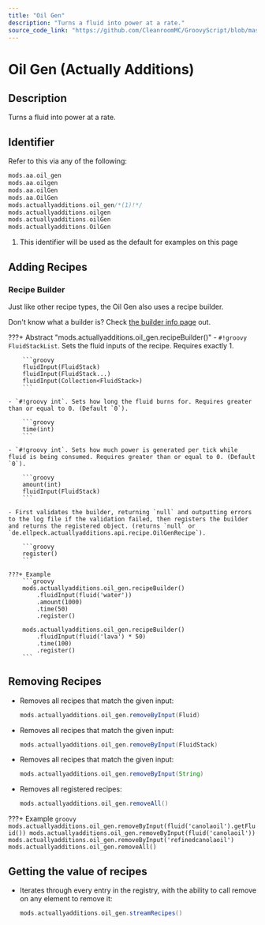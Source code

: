 ```yaml
---
title: "Oil Gen"
description: "Turns a fluid into power at a rate."
source_code_link: "https://github.com/CleanroomMC/GroovyScript/blob/master/src/main/java/com/cleanroommc/groovyscript/compat/mods/actuallyadditions/OilGen.java"
---
```


# Oil Gen (Actually Additions)

## Description

Turns a fluid into power at a rate.

## Identifier

Refer to this via any of the following:

```groovy hl_lines="5"
mods.aa.oil_gen
mods.aa.oilgen
mods.aa.oilGen
mods.aa.OilGen
mods.actuallyadditions.oil_gen/*(1)!*/
mods.actuallyadditions.oilgen
mods.actuallyadditions.oilGen
mods.actuallyadditions.OilGen
```

1. This identifier will be used as the default for examples on this page

## Adding Recipes

### Recipe Builder

Just like other recipe types, the Oil Gen also uses a recipe builder.

Don't know what a builder is? Check [the builder info page](../../../groovy/builder.md) out.

???+ Abstract "mods.actuallyadditions.oil_gen.recipeBuilder()"
    - `#!groovy FluidStackList`. Sets the fluid inputs of the recipe. Requires exactly 1.

        ```groovy
        fluidInput(FluidStack)
        fluidInput(FluidStack...)
        fluidInput(Collection<FluidStack>)
        ```

    - `#!groovy int`. Sets how long the fluid burns for. Requires greater than or equal to 0. (Default `0`).

        ```groovy
        time(int)
        ```

    - `#!groovy int`. Sets how much power is generated per tick while fluid is being consumed. Requires greater than or equal to 0. (Default `0`).

        ```groovy
        amount(int)
        fluidInput(FluidStack)
        ```

    - First validates the builder, returning `null` and outputting errors to the log file if the validation failed, then registers the builder and returns the registered object. (returns `null` or `de.ellpeck.actuallyadditions.api.recipe.OilGenRecipe`).

        ```groovy
        register()
        ```

    ???+ Example
        ```groovy
        mods.actuallyadditions.oil_gen.recipeBuilder()
            .fluidInput(fluid('water'))
            .amount(1000)
            .time(50)
            .register()

        mods.actuallyadditions.oil_gen.recipeBuilder()
            .fluidInput(fluid('lava') * 50)
            .time(100)
            .register()
        ```



## Removing Recipes

- Removes all recipes that match the given input:

    ```groovy
    mods.actuallyadditions.oil_gen.removeByInput(Fluid)
    ```

- Removes all recipes that match the given input:

    ```groovy
    mods.actuallyadditions.oil_gen.removeByInput(FluidStack)
    ```

- Removes all recipes that match the given input:

    ```groovy
    mods.actuallyadditions.oil_gen.removeByInput(String)
    ```

- Removes all registered recipes:

    ```groovy
    mods.actuallyadditions.oil_gen.removeAll()
    ```

???+ Example
    ```groovy
    mods.actuallyadditions.oil_gen.removeByInput(fluid('canolaoil').getFluid())
    mods.actuallyadditions.oil_gen.removeByInput(fluid('canolaoil'))
    mods.actuallyadditions.oil_gen.removeByInput('refinedcanolaoil')
    mods.actuallyadditions.oil_gen.removeAll()
    ```

## Getting the value of recipes

- Iterates through every entry in the registry, with the ability to call remove on any element to remove it:

    ```groovy
    mods.actuallyadditions.oil_gen.streamRecipes()
    ```
